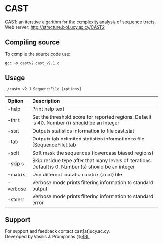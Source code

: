 # CAST
CAST: an iterative algorithm for the complexity analysis of sequence tracts.  
Web server: http://structure.biol.ucy.ac.cy/CAST2  

## Compiling source
To compile the source code use:
```
gcc -o castv2 cast_v2.1.c
```

## Usage
```
./castv_v2.1 SequenceFile [options]
```

| Option | Description |
| :--- | :--- |
| -help | Print help text |
| -thr t | Set the threshold score for reported regions. Default is 40. Number (t) should be an integer |
| -stat | Outputs statistics information to file cast.stat |
| -tab | Outputs tab delimited statistics information to file [SequenceFile].tab |
| -soft | Soft mask the sequences (lowercase biased regions) |
| -skip s | Skip residue type after that many levels of iterations. Default is 0. Number (s) should be an integer |
| -matrix | Use different mutation matrix (.mat) file |
| -verbose | Verbose mode prints filtering information to standard output |
| -stderr | Verbose mode prints filtering information to standard error |





## Support
For support and feedback contact cast[at]ucy.ac.cy.  
Developed by Vasilis J. Promponas @ [BRL](http://troodos.biol.ucy.ac.cy)
